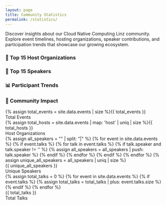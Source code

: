 ```yaml
---
layout: page
title: Community Statistics
permalink: /statistics/
---
```


<div class="stats-intro">
  <p class="lead">Discover insights about our Cloud Native Computing Linz community. Explore event timelines, hosting organizations, speaker contributions, and participation trends that showcase our growing ecosystem.</p>
</div>

<div id="charts-status" class="alert-info" style="display: none;">
  <strong>📊 Loading interactive charts...</strong> If charts don't appear, static data tables will be shown instead.
</div>

<div id="fallback-notice" class="alert-warning" style="display: none;">
  <strong>📋 Interactive charts unavailable:</strong> Displaying data in table format. Charts require external resources that may be blocked by network restrictions.
</div>

<div class="stats-grid">
  <div class="stat-section">
    <h3>🏢 Top 15 Host Organizations</h3>
    <div class="chart-container">
      <canvas id="hostOrganizationsChart"></canvas>
      <div id="hostOrganizationsFallback" style="display: none;">
        <div class="chart-title">📊 Host Organizations</div>
        <table class="stats-table">
          <thead>
            <tr>
              <th>Host Organization</th>
              <th>Events Hosted</th>
              <th>Visual Representation</th>
            </tr>
          </thead>
          <tbody>
            {% comment %} Host organizations ordered by event count, then by most recent hosting date {% endcomment %}
            {% comment %} 3 events hosted (most recent first) {% endcomment %}
            <tr><td>Gepardec</td><td class="number-cell">3</td><td><span class="host-bar" style="width: 30px;"></span> 3</td></tr>
            <tr><td>Cloudflight</td><td class="number-cell">3</td><td><span class="host-bar" style="width: 30px;"></span> 3</td></tr>
            <tr><td>Dynatrace</td><td class="number-cell">3</td><td><span class="host-bar" style="width: 30px;"></span> 3</td></tr>
            {% comment %} 2 events hosted (most recent first) {% endcomment %}
            <tr><td>netcetera</td><td class="number-cell">2</td><td><span class="host-bar" style="width: 20px;"></span> 2</td></tr>
            <tr><td>karriere.at</td><td class="number-cell">2</td><td><span class="host-bar" style="width: 20px;"></span> 2</td></tr>
            <tr><td>Public Cloud Group</td><td class="number-cell">2</td><td><span class="host-bar" style="width: 20px;"></span> 2</td></tr>
            <tr><td>Runtastic</td><td class="number-cell">2</td><td><span class="host-bar" style="width: 20px;"></span> 2</td></tr>
            {% comment %} 1 event hosted (most recent first) {% endcomment %}
            <tr><td>MIC</td><td class="number-cell">1</td><td><span class="host-bar" style="width: 10px;"></span> 1</td></tr>
            <tr><td>tractive</td><td class="number-cell">1</td><td><span class="host-bar" style="width: 10px;"></span> 1</td></tr>
            <tr><td>cloudxcelerate</td><td class="number-cell">1</td><td><span class="host-bar" style="width: 10px;"></span> 1</td></tr>
            <tr><td>eww IT and TEL</td><td class="number-cell">1</td><td><span class="host-bar" style="width: 10px;"></span> 1</td></tr>
            <tr><td>Porsche Informatik</td><td class="number-cell">1</td><td><span class="host-bar" style="width: 10px;"></span> 1</td></tr>
            <tr><td>Usersnap</td><td class="number-cell">1</td><td><span class="host-bar" style="width: 10px;"></span> 1</td></tr>
            <tr><td>Startrampe</td><td class="number-cell">1</td><td><span class="host-bar" style="width: 10px;"></span> 1</td></tr>
            <tr><td>hello again</td><td class="number-cell">1</td><td><span class="host-bar" style="width: 10px;"></span> 1</td></tr>
            <tr><td>smec</td><td class="number-cell">1</td><td><span class="host-bar" style="width: 10px;"></span> 1</td></tr>
          </tbody>
        </table>
        <div class="fallback-note">📈 This data represents the distribution of events across different hosting organizations in our community.</div>
      </div>
    </div>
  </div>

  <div class="stat-section">
    <h3>🎤 Top 15 Speakers</h3>
    <div class="chart-container">
      <canvas id="topSpeakersChart"></canvas>
      <div id="topSpeakersFallback" style="display: none;">
        <div class="chart-title">🎤 Top Speakers</div>
        <table class="stats-table">
          <thead>
            <tr>
              <th>Speaker</th>
              <th>Presentations</th>
              <th>Visual Representation</th>
            </tr>
          </thead>
          <tbody>
          {% comment %} Speakers ordered by talk count, then by most recent appearance {% endcomment %}
          {% comment %} 3 talks (most recent first) {% endcomment %}
          <tr><td>Markus Adelsberger</td><td class="number-cell">3</td><td><span class="host-bar" style="width: 45px;"></span> 3</td></tr>
          <tr><td>Martin Strigl</td><td class="number-cell">3</td><td><span class="host-bar" style="width: 45px;"></span> 3</td></tr>
          {% comment %} 2 talks (most recent first) {% endcomment %}
          <tr><td>Matthias Steinbauer</td><td class="number-cell">2</td><td><span class="host-bar" style="width: 30px;"></span> 2</td></tr>
          <tr><td>Alexander Lackner</td><td class="number-cell">2</td><td><span class="host-bar" style="width: 30px;"></span> 2</td></tr>
          <tr><td>Katharina Sick</td><td class="number-cell">2</td><td><span class="host-bar" style="width: 30px;"></span> 2</td></tr>
          <tr><td>Juliano Costa</td><td class="number-cell">2</td><td><span class="host-bar" style="width: 30px;"></span> 2</td></tr>
          {% comment %} 1 talk (most recent speakers first) {% endcomment %}
          <tr><td>Simon Gartner</td><td class="number-cell">1</td><td><span class="host-bar" style="width: 15px;"></span> 1</td></tr>
          <tr><td>Markus Gierlinger</td><td class="number-cell">1</td><td><span class="host-bar" style="width: 15px;"></span> 1</td></tr>
          <tr><td>Christian Schabetsberger</td><td class="number-cell">1</td><td><span class="host-bar" style="width: 15px;"></span> 1</td></tr>
          <tr><td>Siegfried Stumpfer</td><td class="number-cell">1</td><td><span class="host-bar" style="width: 15px;"></span> 1</td></tr>
          <tr><td>Shahab Ganji</td><td class="number-cell">1</td><td><span class="host-bar" style="width: 15px;"></span> 1</td></tr>
          <tr><td>Jan Wiesbauer</td><td class="number-cell">1</td><td><span class="host-bar" style="width: 15px;"></span> 1</td></tr>
          <tr><td>Florian Arthofer</td><td class="number-cell">1</td><td><span class="host-bar" style="width: 15px;"></span> 1</td></tr>
          <tr><td>Sebastian Huber</td><td class="number-cell">1</td><td><span class="host-bar" style="width: 15px;"></span> 1</td></tr>
          <tr><td>Christoph Ruhsam</td><td class="number-cell">1</td><td><span class="host-bar" style="width: 15px;"></span> 1</td></tr>
          </tbody>
        </table>
        <div class="fallback-note">🎤 This data shows which speakers have presented most often at our events, highlighting our active community contributors.</div>
      </div>
    </div>
  </div>

  <div class="stat-section">
    <h3>📊 Participant Trends</h3>
    <div class="chart-container">
      <canvas id="participantsTrendsChart"></canvas>
      <div id="participantsTrendsFallback" style="display: none;">
        <div class="chart-title">📊 Participants Trends</div>
        <table class="stats-table">
          <thead>
            <tr>
              <th>Date</th>
              <th>Event</th>
              <th>Participants</th>
              <th>Popularity</th>
            </tr>
          </thead>
          <tbody>
            {% for event in site.data.events %}
              {% assign part_str = event.participants | strip %}
              {% assign part_num = part_str | plus: 0 %}
              {% if part_str != '' and part_num > 0 %}
              <tr>
                <td>{{ event.date }}</td>
                <td>{{ event.title }}</td>
                <td class="number-cell">{{ part_num }}</td>
                <td><span class="host-bar" style="width: {{ part_num | divided_by: 2 }}px;"></span> {{ part_num }}</td>
              </tr>
              {% endif %}
            {% endfor %}
          </tbody>
        </table>
        <div class="fallback-note">📈 Participants data shows community engagement levels over time and helps us understand event popularity trends.</div>
      </div>
    </div>
  </div>
</div>

<div class="community-highlights">
  <div class="card">
    <h3>🚀 Community Impact</h3>
    <div class="highlight-grid">
      <div class="highlight-item">
        <div class="highlight-number">{% assign total_events = site.data.events | size %}{{ total_events }}</div>
        <div class="highlight-label">Total Events</div>
      </div>
      <div class="highlight-item">
        <div class="highlight-number">{% assign total_hosts = site.data.events | map: 'host' | uniq | size %}{{ total_hosts }}</div>
        <div class="highlight-label">Host Organizations</div>
      </div>
      <div class="highlight-item">
        {% assign all_speakers = "" | split: "|" %}
        {% for event in site.data.events %}
          {% if event.talks %}
            {% for talk in event.talks %}
              {% if talk.speaker and talk.speaker != '' %}
                {% assign all_speakers = all_speakers | push: talk.speaker %}
              {% endif %}
            {% endfor %}
          {% endif %}
        {% endfor %}
        {% assign unique_all_speakers = all_speakers | uniq | size %}
        <div class="highlight-number">{{ unique_all_speakers }}</div>
        <div class="highlight-label">Unique Speakers</div>
      </div>
      <div class="highlight-item">
        {% assign total_talks = 0 %}
        {% for event in site.data.events %}
          {% if event.talks %}
            {% assign total_talks = total_talks | plus: event.talks.size %}
          {% endif %}
        {% endfor %}
        <div class="highlight-number">{{ total_talks }}</div>
        <div class="highlight-label">Total Talks</div>
      </div>
    </div>
  </div>
</div>

<script src="https://cdn.jsdelivr.net/npm/chart.js"></script>
<script>
document.addEventListener('DOMContentLoaded', function() {
  const chartsStatus = document.getElementById('charts-status');
  const fallbackNotice = document.getElementById('fallback-notice');
  const fallbacks = {
    hostOrganizations: document.getElementById('hostOrganizationsFallback'),
    topSpeakers: document.getElementById('topSpeakersFallback'),
    participantsTrends: document.getElementById('participantsTrendsFallback')
  };

  chartsStatus.style.display = 'block';

  // Check if Chart.js loaded successfully
  if (typeof Chart === 'undefined') {
    showFallbacks();
    return;
  }

  try {
    createCharts();
  } catch (error) {
    console.error('Error creating charts:', error);
    showFallbacks();
  }

  function showFallbacks() {
    chartsStatus.style.display = 'none';
    fallbackNotice.style.display = 'block';
    Object.values(fallbacks).forEach(fb => fb.style.display = 'block');
  }

  function createCharts() {
    chartsStatus.style.display = 'none';

    // Host Organizations Chart
    const hostCtx = document.getElementById('hostOrganizationsChart');
    if (hostCtx) {
      new Chart(hostCtx, {
        type: 'bar',
        data: {
          labels: ['Gepardec', 'Cloudflight', 'Dynatrace', 'netcetera', 'karriere.at', 'Public Cloud Group', 'Runtastic', 'MIC', 'tractive', 'cloudxcelerate', 'eww IT and TEL', 'Porsche Informatik', 'Usersnap', 'Startrampe', 'hello again', 'smec'],
          datasets: [{
            label: 'Events Hosted',
            data: [3, 3, 3, 2, 2, 2, 2, 1, 1, 1, 1, 1, 1, 1, 1, 1],
            backgroundColor: 'rgba(102, 126, 234, 0.8)',
            borderColor: 'rgba(102, 126, 234, 1)',
            borderWidth: 1
          }]
        },
        options: {
          responsive: true,
          plugins: {
            legend: { display: false }
          },
          scales: {
            y: { beginAtZero: true }
          }
        }
      });
    }

    // Top Speakers Chart with correct chronological ordering
    const speakersCtx = document.getElementById('topSpeakersChart');
    if (speakersCtx) {
      new Chart(speakersCtx, {
        type: 'bar',
        data: {
          labels: ['Markus Adelsberger', 'Martin Strigl', 'Matthias Steinbauer', 'Alexander Lackner', 'Katharina Sick', 'Juliano Costa', 'Simon Gartner', 'Markus Gierlinger', 'Christian Schabetsberger', 'Siegfried Stumpfer', 'Shahab Ganji', 'Jan Wiesbauer', 'Florian Arthofer', 'Sebastian Huber', 'Christoph Ruhsam'],
          datasets: [{
            label: 'Presentations',
            data: [3, 3, 2, 2, 2, 2, 1, 1, 1, 1, 1, 1, 1, 1, 1],
            backgroundColor: 'rgba(118, 75, 162, 0.8)',
            borderColor: 'rgba(118, 75, 162, 1)',
            borderWidth: 1
          }]
        },
        options: {
          responsive: true,
          plugins: {
            legend: { display: false }
          },
          scales: {
            y: { beginAtZero: true },
            x: {
              ticks: {
                maxRotation: 45,
                minRotation: 45
              }
            }
          }
        }
      });
    }

    // Participants Trends Chart with actual data
    const participantsCtx = document.getElementById('participantsTrendsChart');
    if (participantsCtx) {
      new Chart(participantsCtx, {
        type: 'line',
        data: {
          labels: ['Mar 2022', 'Oct 2022', 'Nov 2022', 'Jan 2023', 'Feb 2023', 'Mar 2023', 'Apr 2023', 'May 2023', 'Jun 2023', 'Sep 2023', 'Jan 2024', 'Mar 2024', 'Apr 2024', 'Jun 2024', 'Sep 2024', 'Oct 2024', 'Nov 2024', 'Jan 2025', 'Feb 2025'],
          datasets: [{
            label: 'Participants',
            data: [38, 35, 45, 43, 35, 25, 52, 37, 27, 41, 31, 39, 40, 22, 22, 27, 22, 33, 34],
            borderColor: 'rgba(102, 126, 234, 1)',
            backgroundColor: 'rgba(102, 126, 234, 0.1)',
            fill: true,
            tension: 0.4
          }]
        },
        options: {
          responsive: true,
          plugins: {
            legend: { display: false }
          },
          scales: {
            y: { 
              beginAtZero: true,
              max: 60
            },
            x: {
              ticks: {
                maxRotation: 45,
                minRotation: 45
              }
            }
          }
        }
      });
    }
  }
});
</script>

